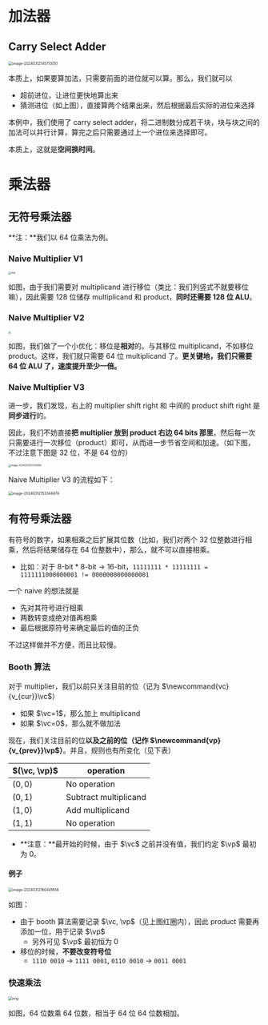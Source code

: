 # 加法器

## Carry Select Adder

<img src="https://cdn.jsdelivr.net/gh/mtdickens/mtd-images/img/202403121457698.png" alt="image-20240312145713051" style="zoom: 50%;" />

本质上，如果要算加法，只需要前面的进位就可以算。那么，我们就可以

- 超前进位，让进位更快地算出来
- 猜测进位（如上图），直接算两个结果出来，然后根据最后实际的进位来选择

本例中，我们使用了 carry select adder，将二进制数分成若干块，块与块之间的加法可以并行计算，算完之后只需要通过上一个进位来选择即可。

本质上，这就是**空间换时间**。

# 乘法器

## 无符号乘法器

**注：**我们以 64 位乘法为例。

### Naive Multiplier V1

<img src="https://cdn.jsdelivr.net/gh/mtdickens/mtd-images/img/202403121509051.png" alt="img" style="zoom: 33%;" />

如图，由于我们需要对 multiplicand 进行移位（类比：我们列竖式不就要移位嘛），因此需要 128 位储存 multiplicand 和 product，**同时还需要 128 位 ALU**。

### Naive Multiplier V2

<img src="https://cdn.jsdelivr.net/gh/mtdickens/mtd-images/img/202403121511948.png" style="zoom: 33%;" />

如图，我们做了一个小优化：移位是**相对**的。与其移位 multiplicand，不如移位 product。这样，我们就只需要 64 位 multiplicand 了。**更关键地，我们只需要 64 位 ALU 了，速度提升至少一倍。**

### Naive Multiplier V3

进一步，我们发现，右上的 multiplier shift right 和 中间的 product shift right 是**同步进行**的。

因此，我们不妨直接**把 multiplier 放到 product 右边 64 bits 那里**，然后每一次只需要进行一次移位（product）即可，从而进一步节省空间和加速。（如下图，不过注意下图是 32 位，不是 64 位的）

<img src="https://cdn.jsdelivr.net/gh/mtdickens/mtd-images/img/202403121531869.png" alt="image-20240312153135980" style="zoom: 33%;" />

Naive Multiplier V3 的流程如下：

<img src="https://cdn.jsdelivr.net/gh/mtdickens/mtd-images/img/202403121533720.png" alt="image-20240312153344474" style="zoom: 50%;" />

## 有符号乘法器

有符号的数字，如果相乘之后扩展其位数（比如，我们对两个 32 位整数进行相乘，然后将结果储存在 64 位整数中），那么，就不可以直接相乘。

- 比如：对于 8-bit * 8-bit -> 16-bit，`11111111 * 11111111 = 1111111000000001 != 0000000000000001`

一个 naive 的想法就是

- 先对其符号进行相乘
- 两数转变成绝对值再相乘
- 最后根据原符号来确定最后的值的正负

不过这样做并不方便，而且比较慢。

### Booth 算法

对于 multiplier，我们以前只关注目前的位（记为 $\newcommand{vc}{v_{cur}}\vc$）

- 如果 $\vc=1$，那么加上 multiplicand
- 如果 $\vc=0$，那么就不做加法

现在，我们关注目前的位**以及之前的位（记作 $\newcommand{vp}{v_{prev}}\vp$）**。并且，规则也有所变化（见下表）

| $(\vc, \vp)$ | operation             |
| ------------ | --------------------- |
| $(0,0)$      | No operation          |
| $(0,1)$      | Subtract multiplicand |
| $(1,0)$      | Add multiplicand      |
| $(1,1)$      | No operation          |

- **注意：**最开始的时候，由于 $\vc$ 之前并没有值，我们约定 $\vp$ 最初为 0。

#### 例子

<img src="C:/Users/mtdickens/AppData/Roaming/Typora/typora-user-images/image-20240312160441658.png" alt="image-20240312160441658" style="zoom:50%;" />

如图：

- 由于 booth 算法需要记录 $\vc, \vp$（见上图红圈内），因此 product 需要再添加一位，用于记录 $\vp$
    - 另外可见 $\vp$ 最初恒为 0
- 移位的时候，**不要改变符号位**
    - `1110 0010`  -> `1111 0001`, `0110 0010` -> `0011 0001`

### 快速乘法

<img src="https://cdn.jsdelivr.net/gh/mtdickens/mtd-images/img/202403121618273.png" alt="img" style="zoom:50%;" />

如图，64 位数乘 64 位数，相当于 64 位 64 位数相加。